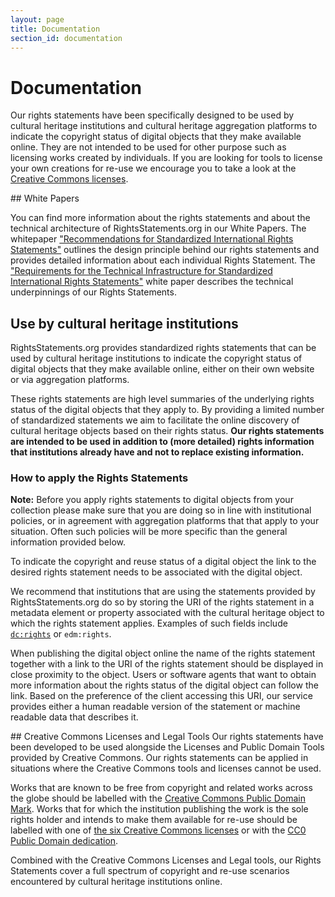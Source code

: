 ```yaml
---
layout: page
title: Documentation
section_id: documentation
---
```


# Documentation

Our rights statements have been specifically designed to be used by cultural heritage institutions and cultural heritage aggregation platforms to indicate the copyright status of digital objects that they make available online. They are not intended to be used for other purpose such as licensing works created by individuals. If you are looking for tools to license your own creations for re-use we encourage you to take a look at the [Creative Commons licenses](http://creativecommons.org/licenses/).

<div class="box">
## White Papers

You can find more information about the rights statements and about the technical architecture of RightsStatements.org in our White Papers. The whitepaper ["Recommendations for Standardized International Rights Statements"](http://rightsstatements.org/files/160208recommendations_for_standardized_international_rights_statements_v1.1.pdf) outlines the design principle behind our rights statements and provides detailed information about each individual Rights Statement. The ["Requirements for the Technical Infrastructure for Standardized International Rights Statements"](http://rightsstatements.org/files/170106requirements_for_the_technical_infrastructure_for_standardized_international_rights_statements_v1.1.pdf) white paper describes the technical underpinnings of our Rights Statements.
</div>

## Use by cultural heritage institutions

RightsStatements.org provides standardized rights statements that can be used by cultural heritage institutions to indicate the copyright status of digital objects that they make available online, either on their own website or via aggregation platforms. 

These rights statements are high level summaries of the underlying rights status of the digital objects that they apply to. By providing a limited number of standardized statements we aim to facilitate the online discovery of cultural heritage objects based on their rights status. **Our rights statements are intended to be used in addition to (more detailed) rights information that institutions already have and not to replace existing information.**

### How to apply the Rights Statements

**Note:** Before you apply rights statements to digital objects from your collection please make sure that you are doing so in line with institutional policies, or in agreement with aggregation platforms that that apply to your situation. Often such policies will be more specific than the general information provided below.

To indicate the copyright and reuse status of a digital object the link to the desired rights statement needs to be associated with the digital object. 

We recommend that institutions that are using the statements provided by RightsStatements.org do so by storing the URI of the rights statement in a metadata element or property  associated with the cultural heritage object to which the rights statement applies. Examples of such fields include [`dc:rights`](http://purl.org/dc/terms/rights) or `edm:rights`. 

When publishing the digital object online the name of the rights statement together with a link to the URI of the rights statement should be displayed in close proximity to the object. Users or software agents that want to obtain more information about the rights status of the digital object can follow the link. Based on the preference of the client accessing this URI, our service provides either a human readable version of the statement or machine readable data that describes it.

<div class="box">
## Creative Commons Licenses and Legal Tools
Our rights statements have been developed to be used alongside the Licenses and Public Domain Tools provided by Creative Commons. Our rights statements can be applied in situations where the Creative Commons tools and licenses cannot be used.

Works that are known to be free from copyright and related works across the globe should be labelled with the [Creative Commons Public Domain Mark](https://creativecommons.org/publicdomain/mark/1.0/). Works that for which the institution publishing the work is the sole rights holder and intends to make them available for re-use should be labelled with one of [the six Creative Commons licenses](https://creativecommons.org/licenses/) or with the [CC0 Public Domain dedication](https://creativecommons.org/publicdomain/zero/1.0/). 
</div>

Combined with the Creative Commons Licenses and Legal tools, our Rights Statements cover a full spectrum of copyright and re-use scenarios encountered by cultural heritage institutions online.
